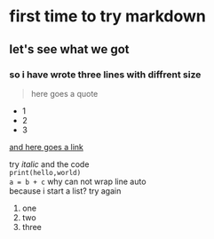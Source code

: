 # first time to try markdown
## let's see what we got
### so i have wrote three lines with diffrent size
> here goes a quote
* 1
* 2
* 3

[and here goes a link](www.baidu.com)

try *italic*
and the code  
`print(hello,world)                                                                                                                                      
a = b + c`
why can not wrap line auto  
because i start a list?
try again
1. one
2. two
3. three
